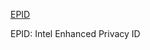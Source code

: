 [EPID](https://www.intel.com/content/www/us/en/developer/articles/technical/intel-enhanced-privacy-id-epid-security-technology.html)

EPID: Intel Enhanced Privacy ID



